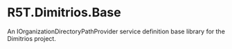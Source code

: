 # R5T.Dimitrios.Base
An IOrganizationDirectoryPathProvider service definition base library for the Dimitrios project.
